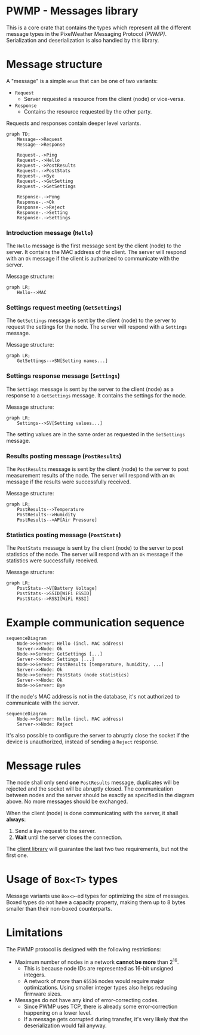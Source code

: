 # PWMP - Messages library
This is a core crate that contains the types which represent all the different message types in the PixelWeather Messaging Protocol *(PWMP)*.
Serialization and deserialization is also handled by this library.

# Message structure
A "message" is a simple `enum` that can be one of two variants:
- `Request`
    - Server requested a resource from the client (node) or vice-versa.
- `Response`
    - Contains the resource requested by the other party.

Requests and responses contain deeper level variants.

```mermaid
graph TD;
    Message-->Request
    Message-->Response

    Request-.->Ping
    Request-.->Hello
    Request-.->PostResults
    Request-.->PostStats
    Request-.->Bye
    Request-.->GetSetting
    Request-.->GetSettings

    Response-.->Pong
    Response-.->Ok
    Response-.->Reject
    Response-.->Setting
    Response-.->Settings
```

### Introduction message (`Hello`)
The `Hello` message is the first message sent by the client (node) to the server. It contains the MAC address of the client. The server will respond with an `Ok` message if the client is authorized to communicate with the server.

Message structure:
```mermaid
graph LR;
    Hello-->MAC
```

### Settings request meeting (`GetSettings`)
The `GetSettings` message is sent by the client (node) to the server to request the settings for the node. The server will respond with a `Settings` message.

Message structure:
```mermaid
graph LR;
    GetSettings-->SN[Setting names...]
```

### Settings response message (`Settings`)
The `Settings` message is sent by the server to the client (node) as a response to a `GetSettings` message. It contains the settings for the node.

Message structure:
```mermaid
graph LR;
    Settings-->SV[Setting values...]
```

The setting values are in the same order as requested in the `GetSettings` message.

### Results posting message (`PostResults`)
The `PostResults` message is sent by the client (node) to the server to post measurement results of the node. The server will respond with an `Ok` message if the results were successfully received.

Message structure:
```mermaid
graph LR;
    PostResults-->Temperature
    PostResults-->Humidity
    PostResults-->AP[Air Pressure]
```

### Statistics posting message (`PostStats`)
The `PostStats` message is sent by the client (node) to the server to post statistics of the node. The server will respond with an `Ok` message if the statistics were successfully received.

Message structure:
```mermaid
graph LR;
    PostStats-->V[Battery Voltage]
    PostStats-->SSID[WiFi ESSID]
    PostStats-->RSSI[WiFi RSSI]
```

# Example communication sequence
```mermaid
sequenceDiagram
    Node->>Server: Hello (incl. MAC address)
    Server->>Node: Ok
    Node->>Server: GetSettings [...]
    Server->>Node: Settings [...]
    Node->>Server: PostResults [temperature, humidity, ...]
    Server->>Node: Ok
    Node->>Server: PostStats (node statistics)
    Server->>Node: Ok
    Node->>Server: Bye
```

If the node's MAC address is not in the database, it's not authorized to communicate with the server.
```mermaid
sequenceDiagram
    Node->>Server: Hello (incl. MAC address)
    Server->>Node: Reject
```

It's also possible to configure the server to abruptly close the socket if the device is unauthorized, instead of sending a `Reject` response.

# Message rules
The node shall only send **one** `PostResults` message, duplicates will be rejected and the socket will be abruptly closed. The communication between nodes and the server should be exactly as specified in the diagram above. No more messages should be exchanged.

When the client (node) is done communicating with the server, it shall **always**:
1. Send a `Bye` request to the server.
2. **Wait** until the server closes the connection.

The [client library](../pwmp-client/) will guarantee the last two two requirements, but not the first one.

# Usage of `Box<T>` types
Message variants use `Box<>`-ed types for optimizing the size of messages. Boxed types do not have a capacity property, making them up to 8 bytes smaller than their non-boxed counterparts.

# Limitations
The PWMP protocol is designed with the following restrictions:
- Maximum number of nodes in a network **cannot be more** than $2^{16}$.
    - This is because node IDs are represented as 16-bit unsigned integers.
    - A network of more than `65536` nodes would require major optimizations. Using smaller integer types also helps reducing firmware sizes.
- Messages do not have any kind of error-correcting codes.
    - Since PWMP uses TCP, there is already some error-correction happening on a lower level.
    - If a message gets corrupted during transfer, it's very likely that the deserialization would fail anyway.